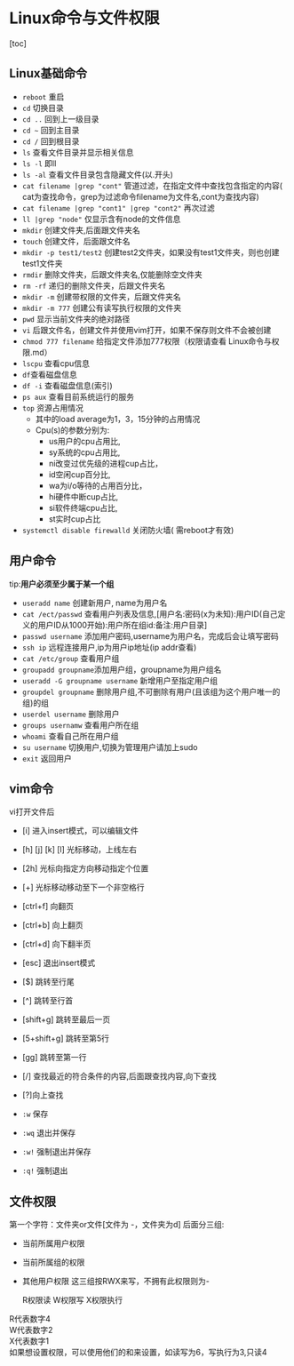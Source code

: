 # Linux命令与文件权限

[toc]

## Linux基础命令

* `reboot` 重启
* `cd`    切换目录
* `cd ..` 回到上一级目录
* `cd ~`  回到主目录
* `cd /`  回到根目录
* `ls`    查看文件目录并显示相关信息
* `ls -l`  即ll
* `ls -al` 查看文件目录包含隐藏文件(以.开头)
* `cat filename |grep "cont"` 管道过滤，在指定文件中查找包含指定的内容( cat为查找命令，grep为过滤命令filename为文件名,cont为查找内容)
* `cat filename |grep "cont1" |grep "cont2"` 再次过滤
* `ll |grep "node"`   仅显示含有node的文件信息
* `mkdir` 创建文件夹,后面跟文件夹名
* `touch` 创建文件，后面跟文件名
* `mkdir -p test1/test2`  创建test2文件夹，如果没有test1文件夹，则也创建test1文件夹
* `rmdir` 删除文件夹，后跟文件夹名,仅能删除空文件夹
* `rm -rf` 递归的删除文件夹，后跟文件夹名
* `mkdir -m` 创建带权限的文件夹，后跟文件夹名
* `mkdir -m 777` 创建公有读写执行权限的文件夹
* `pwd` 显示当前文件夹的绝对路径
* `vi`  后跟文件名，创建文件并使用vim打开，如果不保存则文件不会被创建
* `chmod 777 filename` 给指定文件添加777权限（权限请查看 Linux命令与权限.md）
* `lscpu` 查看cpu信息
* `df`查看磁盘信息
* `df -i` 查看磁盘信息(索引)
* `ps aux` 查看目前系统运行的服务
* `top` 资源占用情况
  * 其中的load average为1，3，15分钟的占用情况
  * Cpu(s)的参数分别为:
    * us用户的cpu占用比,
    * sy系统的cpu占用比,
    * ni改变过优先级的进程cup占比，
    * id空闲cup百分比,
    * wa为i/o等待的占用百分比，
    * hi硬件中断cup占比,
    * si软件终端cpu占比,
    * st实时cup占比
* `systemctl disable firewalld` 关闭防火墙( 需reboot才有效)
  
## 用户命令

tip:**用户必须至少属于某一个组**

* `useradd name`  创建新用户, name为用户名
* `cat /ect/passwd` 查看用户列表及信息,[用户名:密码(x为未知):用户ID(自己定义的用户ID从1000开始):用户所在组id:备注:用户目录]
* `passwd username` 添加用户密码,username为用户名，完成后会让填写密码
* `ssh ip`  远程连接用户,ip为用户ip地址(ip addr查看)
* `cat /etc/group`  查看用户组
* `groupadd groupname`添加用户组，groupname为用户组名
* `useradd -G groupname username` 新增用户至指定用户组
* `groupdel groupname` 删除用户组,不可删除有用户(且该组为这个用户唯一的组)的组
* `userdel username` 删除用户
* `groups usernamw` 查看用户所在组
* `whoami`  查看自己所在用户组
* `su username` 切换用户,切换为管理用户请加上sudo
* `exit` 返回用户

## vim命令

vi打开文件后

* [i] 进入insert模式，可以编辑文件  
* [h] [j] [k] [l] 光标移动，上线左右  
* [2h]  光标向指定方向移动指定个位置  
* [+] 光标移动移动至下一个非空格行  
* [ctrl+f] 向翻页  
* [ctrl+b] 向上翻页  
* [ctrl+d] 向下翻半页  
* [esc] 退出insert模式  
* [$] 跳转至行尾  
* [^] 跳转至行首  
* [shift+g] 跳转至最后一页  
* [5+shift+g] 跳转至第5行  
* [gg]    跳转至第一行  
* [/] 查找最近的符合条件的内容,后面跟查找内容,向下查找
* [?]向上查找  

* `:w`  保存
* `:wq` 退出并保存
* `:w!` 强制退出并保存
* `:q!` 强制退出

## 文件权限

 第一个字符：文件夹or文件[文件为 -，文件夹为d]
 后面分三组:

* 当前所属用户权限
* 当前所属组的权限
* 其他用户权限
这三组按RWX来写，不拥有此权限则为-  

  R权限读   W权限写     X权限执行  

 R代表数字4  
 W代表数字2  
 X代表数字1  
如果想设置权限，可以使用他们的和来设置，如读写为6，写执行为3,只读4
